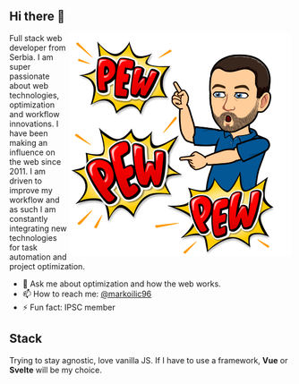 ## Hi there 👋

<img src="https://raw.githubusercontent.com/ilicmarko/ilicmarko/master/pewpew.png" align="right" alt="Emoji avatar of me with pew pew words"/>

Full stack web developer from Serbia. I am super passionate about web technologies, optimization and workflow innovations. I have been making an influence on the web since 2011. I am driven to improve my workflow and as such I am constantly integrating new technologies for task automation and project optimization.


- 💬 Ask me about optimization and how the web works.
- 📫 How to reach me: [@markoilic96](https://twitter.com/markoilic96)
- ⚡ Fun fact: IPSC member

## Stack
Trying to stay agnostic, love vanilla JS. If I have to use a framework, **Vue** or **Svelte** will be my choice.
